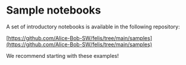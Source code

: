 # Sample notebooks

A set of introductory notebooks is available in the following repository:

[https://github.com/Alice-Bob-SW/felis/tree/main/samples](https://github.com/Alice-Bob-SW/felis/tree/main/samples)

We recommend starting with these examples!